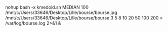 nohup bash -x kmedoid.sh MEDIAN 100 /mnt/c/Users/33646/Desktop/Lille/bourse/bourse.jpg /mnt/c/Users/33646/Desktop/Lille/bourse/bourse 3 5 8 10 20 50 100 200 > /var/log/bourse.log 2>&1 &